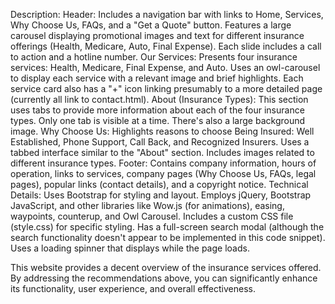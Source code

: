 Description:
Header:
Includes a navigation bar with links to Home, Services, Why Choose Us, FAQs, and a "Get a Quote" button.
Features a large carousel displaying promotional images and text for different insurance offerings (Health, Medicare, Auto, Final Expense). Each slide includes a call to action and a hotline number.
Our Services:
Presents four insurance services: Health, Medicare, Final Expense, and Auto.
Uses an owl-carousel to display each service with a relevant image and brief highlights. Each service card also has a "+" icon linking presumably to a more detailed page (currently all link to contact.html).
About (Insurance Types):
This section uses tabs to provide more information about each of the four insurance types. Only one tab is visible at a time. There's also a large background image.
Why Choose Us:
Highlights reasons to choose Being Insured: Well Established, Phone Support, Call Back, and Recognized Insurers.
Uses a tabbed interface similar to the "About" section. Includes images related to different insurance types.
Footer:
Contains company information, hours of operation, links to services, company pages (Why Choose Us, FAQs, legal pages), popular links (contact details), and a copyright notice.
Technical Details:
Uses Bootstrap for styling and layout.
Employs jQuery, Bootstrap JavaScript, and other libraries like Wow.js (for animations), easing, waypoints, counterup, and Owl Carousel.
Includes a custom CSS file (style.css) for specific styling.
Has a full-screen search modal (although the search functionality doesn't appear to be implemented in this code snippet).
Uses a loading spinner that displays while the page loads.

This website provides a decent overview of the insurance services offered. By addressing the recommendations above, you can significantly enhance its functionality, user experience, and overall effectiveness.
